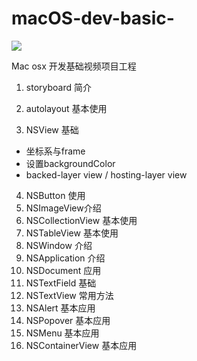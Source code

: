 # macOS-dev-basic-
![](https://img.shields.io/badge/platform-OSX-red.svg)

Mac  osx 开发基础视频项目工程

1. storyboard 简介
   
2. autolayout 基本使用

3. NSView 基础
  * 坐标系与frame
  * 设置backgroundColor
  * backed-layer view / hosting-layer view
4. NSButton 使用
5. NSImageView介绍
6. NSCollectionView 基本使用
7. NSTableView 基本使用
8. NSWindow 介绍
9. NSApplication 介绍
10. NSDocument 应用
11. NSTextField 基础
12. NSTextView 常用方法
13. NSAlert 基本应用
14. NSPopover 基本应用
15. NSMenu 基本应用
16. NSContainerView 基本应用
   
